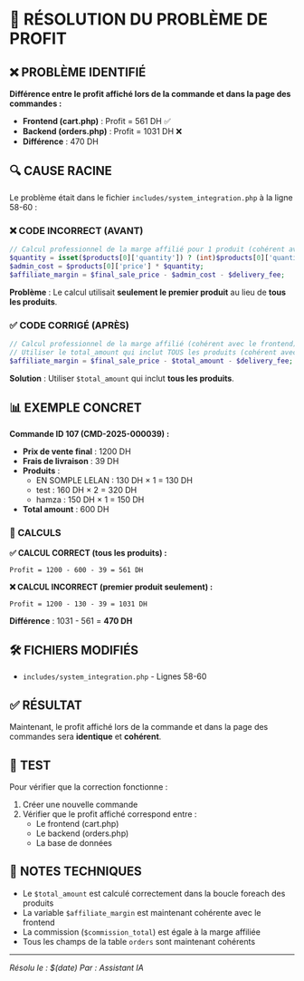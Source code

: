 # 🎯 RÉSOLUTION DU PROBLÈME DE PROFIT

## ❌ PROBLÈME IDENTIFIÉ

**Différence entre le profit affiché lors de la commande et dans la page des commandes :**

- **Frontend (cart.php)** : Profit = 561 DH ✅
- **Backend (orders.php)** : Profit = 1031 DH ❌
- **Différence** : 470 DH

## 🔍 CAUSE RACINE

Le problème était dans le fichier `includes/system_integration.php` à la ligne 58-60 :

### ❌ CODE INCORRECT (AVANT)
```php
// Calcul professionnel de la marge affilié pour 1 produit (cohérent avec le frontend)
$quantity = isset($products[0]['quantity']) ? (int)$products[0]['quantity'] : 1;
$admin_cost = $products[0]['price'] * $quantity;
$affiliate_margin = $final_sale_price - $admin_cost - $delivery_fee;
```

**Problème** : Le calcul utilisait **seulement le premier produit** au lieu de **tous les produits**.

### ✅ CODE CORRIGÉ (APRÈS)
```php
// Calcul professionnel de la marge affilié (cohérent avec le frontend)
// Utiliser le total_amount qui inclut TOUS les produits (cohérent avec le frontend)
$affiliate_margin = $final_sale_price - $total_amount - $delivery_fee;
```

**Solution** : Utiliser `$total_amount` qui inclut **tous les produits**.

## 📊 EXEMPLE CONCRET

**Commande ID 107 (CMD-2025-000039) :**

- **Prix de vente final** : 1200 DH
- **Frais de livraison** : 39 DH
- **Produits** :
  - EN SOMPLE LELAN : 130 DH × 1 = 130 DH
  - test : 160 DH × 2 = 320 DH  
  - hamza : 150 DH × 1 = 150 DH
- **Total amount** : 600 DH

### 🔢 CALCULS

**✅ CALCUL CORRECT (tous les produits) :**
```
Profit = 1200 - 600 - 39 = 561 DH
```

**❌ CALCUL INCORRECT (premier produit seulement) :**
```
Profit = 1200 - 130 - 39 = 1031 DH
```

**Différence** : 1031 - 561 = **470 DH**

## 🛠️ FICHIERS MODIFIÉS

- `includes/system_integration.php` - Lignes 58-60

## ✅ RÉSULTAT

Maintenant, le profit affiché lors de la commande et dans la page des commandes sera **identique** et **cohérent**.

## 🧪 TEST

Pour vérifier que la correction fonctionne :

1. Créer une nouvelle commande
2. Vérifier que le profit affiché correspond entre :
   - Le frontend (cart.php)
   - Le backend (orders.php)
   - La base de données

## 📝 NOTES TECHNIQUES

- Le `$total_amount` est calculé correctement dans la boucle foreach des produits
- La variable `$affiliate_margin` est maintenant cohérente avec le frontend
- La commission (`$commission_total`) est égale à la marge affiliée
- Tous les champs de la table `orders` sont maintenant cohérents

---
*Résolu le : $(date)*
*Par : Assistant IA* 